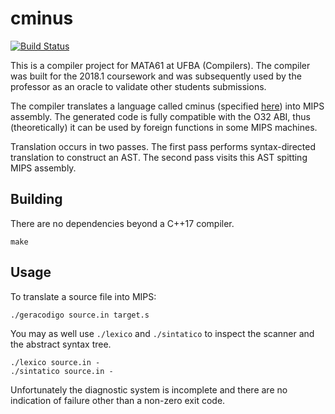 # cminus

[![Build Status](https://travis-ci.com/thelink2012/cminus.svg?token=p5i5VQWjFHymk5FZa937&branch=master)](https://travis-ci.com/thelink2012/cminus)

This is a compiler project for MATA61 at UFBA (Compilers). The compiler was built for the 2018.1 coursework and was subsequently used by the professor as an oracle to validate other students submissions.

The compiler translates a language called cminus (specified [here](https://thelink2012.xyz/mata61/MATA61%20Compiladores%20-%20Projeto%20do%20Compilador.html)) into MIPS assembly. The generated code is fully compatible with the O32 ABI, thus (theoretically) it can be used by foreign functions in some MIPS machines.

Translation occurs in two passes. The first pass performs syntax-directed translation to construct an AST. The second pass visits this AST spitting MIPS assembly.

## Building

There are no dependencies beyond a C++17 compiler.

```
make
```

## Usage

To translate a source file into MIPS:

```
./geracodigo source.in target.s
```

You may as well use `./lexico` and `./sintatico` to inspect the scanner and the abstract syntax tree.

```
./lexico source.in -
./sintatico source.in -
```

Unfortunately the diagnostic system is incomplete and there are no indication of failure other than a non-zero exit code.
